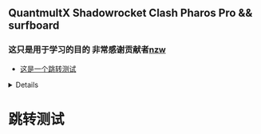 ## QuantmultX Shadowrocket Clash Pharos Pro && surfboard<br>
### 这只是用于学习的目的 非常感谢贡献者<strong>[nzw](https://fanyi.baidu.com/?aldtype=16047#zh/en/)</strong>
* [这是一个跳转测试](#跳转测试)
<details>
    <head>This is head </head>
    <p>这里才是真的消息</p>
</details>
































































# 跳转测试

